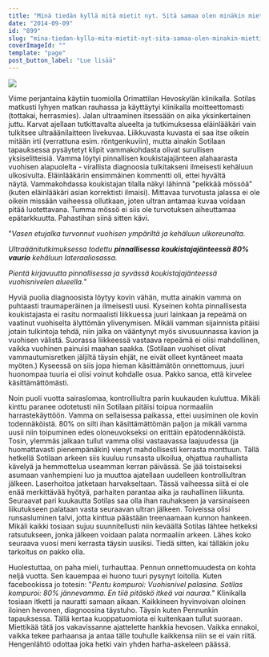 ```yaml
---
title: "Minä tiedän kyllä mitä mietit nyt. Sitä samaa olen minäkin miettinyt."
date: "2014-09-09"
id: "899"
slug: "mina-tiedan-kylla-mita-mietit-nyt-sita-samaa-olen-minakin-miettinyt"
coverImageId: ""
template: "page"
post_button_label: "Lue lisää"
---
```


[![](/images/201409092123086796.jpg)](http://2.bp.blogspot.com/-RkwHisq_OKM/VA9TD6y42aI/AAAAAAAAI2s/wus_IQjI9Qc/s1600/201409092123086796.jpg)

  

Viime perjantaina käytiin tuomiolla Orimattilan Hevoskylän klinikalla. Sotilas matkusti lyhyen matkan rauhassa ja käyttäytyi klinikalla moitteettomasti (tottakai, herrasmies). Jalan ultraaminen itsessään on aika yksinkertainen juttu. Karvat ajellaan tutkittavalta alueelta ja tutkimuksessa eläinlääkäri vain tulkitsee ultraäänilaitteen livekuvaa. Liikkuvasta kuvasta ei saa itse oikein mitään irti (verrattuna esim. röntgenkuviin), mutta ainakin Sotilaan tapauksessa pysäytetyt klipit vammakohdasta olivat surullisen yksiselitteisiä. Vamma löytyi pinnallisen koukistajajänteen alahaarasta vuohisen alapuolelta - virallista diagnoosia tulkitakseni ilmeisesti kehäluun ulkosivulta. Eläinlääkärin ensimmäinen kommentti oli, ettei hyvältä näytä. Vammakohdassa koukistajan tilalla näkyi lähinnä "pelkkää mössöä" (kuten eläinlääkäri asian korrektisti ilmaisi). Mittavaa turvotusta jalassa ei ole oikein missään vaiheessa ollutkaan, joten ultran antamaa kuvaa voidaan pitää luotettavana. Tumma mössö ei siis ole turvotuksen aiheuttamaa epätarkkuutta. Pahastihan siinä sitten kävi.

  

"_Vasen etujalka turvonnut vuohisen ympäriltä ja kehäluun ulkoreunalta._

_Ultraäänitutkimuksessa todettu **pinnallisessa koukistajajänteessä 80% vaurio** kehäluun lateraaliosassa._

_Pientä kirjavuutta pinnallisessa ja syvässä koukistajajänteessä vuohisnivelen alueella._"

  

Hyviä puolia diagnoosista löytyy kovin vähän, mutta ainakin vamma on puhtaasti traumaperäinen ja ilmeisesti uusi. Kyseinen kohta pinnallisesta koukistajasta ei rasitu normaalisti liikkuessa juuri lainkaan ja repeämä on vaatinut vuohiselta älyttömän ylivenymisen. Mikäli vamman sijainnista pitäisi jotain tulkintoja tehdä, niin jalka on vääntynyt myös sivusuunnassa kavion ja vuohisen välistä. Suorassa liikkeessä vastaava repeämä ei olisi mahdollinen, vaikka vuohinen painuisi maahan saakka. (Sotilaan vuohiset olivat vammautumisretken jäljiltä täysin ehjät, ne eivät olleet kyntäneet maata myöten.) Kyseessä on siis jopa hieman käsittämätön onnettomuus, juuri huonompaa tuuria ei olisi voinut kohdalle osua. Pakko sanoa, että kirvelee käsittämättömästi.

  

Noin puoli vuotta sairaslomaa, kontrolliultra parin kuukauden kuluttua. Mikäli kinttu paranee odotetusti niin Sotilaan pitäisi toipua normaaliin harrastekäyttöön. Vamma on sellaisessa paikassa, ettei uusiminen ole kovin todennäköistä. 80% on silti ihan käsittämättömän paljon ja mikäli vamma uusii niin toipuminen edes oloneuvokseksi on erittäin epätodennäköistä. Tosin, ylemmäs jalkaan tullut vamma olisi vastaavassa laajuudessa (ja huomattavasti pienempänäkin) vienyt mahdollisesti kerrasta monttuun. Tällä hetkellä Sotilaan arkeen siis kuuluu runsasta ulkoilua, ohjattua rauhallista kävelyä ja hemmottelua useamman kerran päivässä. Se jää toistaiseksi asumaan vanhempieni luo ja muuttoa ajatellaan uudelleen kontrolliultran jälkeen. Laserhoitoa jatketaan harvakseltaan. Tässä vaiheessa siitä ei ole enää merkittävää hyötyä, parhaiten parantaa aika ja rauhallinen liikunta. Seuraavat pari kuukautta Sotilas saa olla ihan rauhakseen ja varsinaiseen liikutukseen palataan vasta seuraavan ultran jälkeen. Toiveissa olisi runsasluminen talvi, jotta kinttua päästään treenaamaan kunnon hankeen. Mikäli kaikki tosiaan sujuu suunnitellusti niin keväällä Sotilas lähtee hetkeksi ratsutukseen, jonka jälkeen voidaan palata normaaliin arkeen. Lähes koko seuraava vuosi meni kerrasta täysin uusiksi. Tiedä sitten, kai tälläkin joku tarkoitus on pakko olla.

  

Huolestuttaa, on paha mieli, turhauttaa. Pennun onnettomuudesta on kohta neljä vuotta. Sen kauempaa ei huono tuuri pysynyt loitolla. Kuten facebookissa jo totesin: "_Pentu kompuroi: Vuohisnivel palasina. Sotilas kompuroi: 80% jännevamma. En tiiä pitäskö itkeä vai nauraa._" Klinikalla tosiaan itketti ja nauratti samaan aikaan. Kaikkineen hyvinvoivan oloinen iloinen hevonen, diagnoosina täystuho. Täysin kuten Pennunkin tapauksessa. Tällä kertaa kuoppatuomiota ei kuitenkaan tullut suoraan. Miettikää tätä jos vakavissanne ajattelette hankkia hevosen. Vaikka ennakoi, vaikka tekee parhaansa ja antaa tälle touhulle kaikkensa niin se ei vain riitä. Hengenlähtö odottaa joka hetki vain yhden harha-askeleen päässä.
